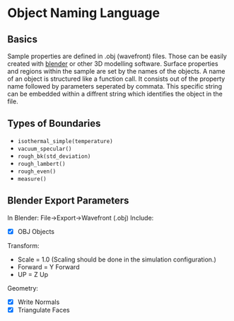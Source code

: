 # Object Naming Language

## Basics

Sample properties are defined in .obj (wavefront) files.
Those can be easily created with [blender](https://www.blender.org/) or
other 3D modelling software.
Surface properties and regions within the sample are set by the names
of the objects.
A name of an object is structured like a function call. It consists out
of the property name followed by parameters seperated by commata.
This specific string can be embedded within a diffrent string which
identifies the object in the file.

## Types of Boundaries

- `isothermal_simple(temperature)`
- `vacuum_specular()`
- `rough_bk(std_deviation)`
- `rough_lambert()`
- `rough_even()`
- `measure()`

## Blender Export Parameters
In Blender: File->Export->Wavefront (.obj)
Include:
- [x] OBJ Objects

Transform:
- Scale = 1.0 (Scaling should be done in the simulation configuration.)
- Forward = Y Forward
- UP = Z Up

Geometry:
- [x] Write Normals
- [x] Triangulate Faces
